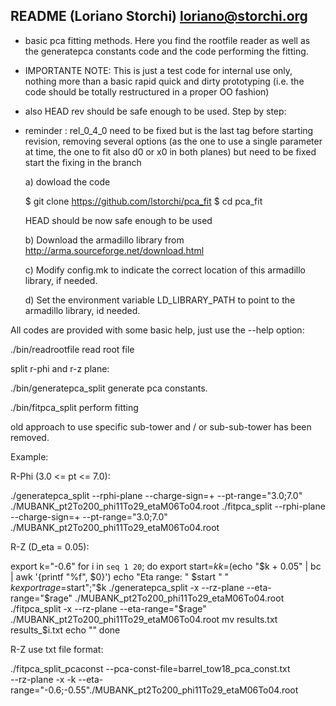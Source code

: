 README (Loriano Storchi) loriano@storchi.org
---------------------------------------------------------------------
- basic pca fitting methods. Here  you  find  the  rootfile  reader 
  as well as the generatepca constants code and the code performing 
  the fitting.
- IMPORTANTE NOTE: This is just a test code for internal use only, 
  nothing more than a basic rapid quick and dirty prototyping (i.e.
  the code should be totally restructured in a proper OO fashion)
- also HEAD rev should be safe enough to be used. Step by step:
- reminder : rel_0_4_0 need to be fixed but is the last tag before 
  starting revision, removing several options (as the one to use a 
  single parameter at time, the one to fit also d0 or x0 in both planes) 
  but need to be fixed start the fixing in the branch

  a) dowload the code  

  $ git clone https://github.com/lstorchi/pca_fit
  $ cd pca_fit
  
  HEAD should be now safe enough to be used

  b) Download the armadillo library from http://arma.sourceforge.net/download.html 
  
  c) Modify config.mk to indicate the correct location of this armadillo library, if needed.
  
  d) Set the environment variable LD_LIBRARY_PATH to point to the armadillo library, id needed.

All codes are provided with some basic help, just use the  --help option:

./bin/readrootfile  read root file

split r-phi and r-z plane:

./bin/generatepca_split generate pca constants.

./bin/fitpca_split perform fitting

old approach to use specific sub-tower and / or sub-sub-tower has been removed.

Example: 

R-Phi (3.0 <= pt <= 7.0): 

./generatepca_split --rphi-plane --charge-sign=+ --pt-range="3.0;7.0" ./MUBANK_pt2To200_phi11To29_etaM06To04.root
./fitpca_split --rphi-plane --charge-sign=+ --pt-range="3.0;7.0" ./MUBANK_pt2To200_phi11To29_etaM06To04.root

R-Z (D_eta = 0.05):

export k="-0.6" 
for i in `seq 1 20`;
do
  export start=$k
  k=$(echo "$k + 0.05" | bc | awk '{printf "%f", $0}')
  echo "Eta range: " $start " "  $k
  export rage=$start";"$k
  ./generatepca_split -x --rz-plane --eta-range="$rage" ./MUBANK_pt2To200_phi11To29_etaM06To04.root
  ./fitpca_split -x --rz-plane --eta-range="$rage" ./MUBANK_pt2To200_phi11To29_etaM06To04.root
  mv results.txt results_$i.txt
  echo ""
done

R-Z use txt file format:

./fitpca_split_pcaconst --pca-const-file=barrel_tow18_pca_const.txt \
    --rz-plane -x -k --eta-range="-0.6;-0.55"./MUBANK_pt2To200_phi11To29_etaM06To04.root
